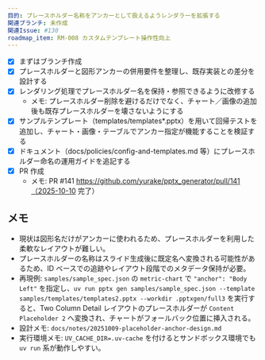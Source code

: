 ```yaml
---
目的: プレースホルダー名称をアンカーとして扱えるようレンダラーを拡張する
関連ブランチ: 未作成
関連Issue: #130
roadmap_item: RM-008 カスタムテンプレート操作性向上
---
```


- [x] まずはブランチ作成
- [x] プレースホルダーと図形アンカーの併用要件を整理し、既存実装との差分を設計する
- [x] レンダリング処理でプレースホルダー名を保持・参照できるように改修する
  - メモ: プレースホルダー削除を避けるだけでなく、チャート／画像の追加後も既存プレースホルダーを壊さないようにする
- [x] サンプルテンプレート（templates/templates*.pptx）を用いて回帰テストを追加し、チャート・画像・テーブルでアンカー指定が機能することを検証する
- [x] ドキュメント（docs/policies/config-and-templates.md 等）にプレースホルダー命名の運用ガイドを追記する
- [x] PR 作成
  - メモ: PR #141 https://github.com/yurake/pptx_generator/pull/141（2025-10-10 完了）

## メモ
- 現状は図形名だけがアンカーに使われるため、プレースホルダーを利用した柔軟なレイアウトが難しい。
- プレースホルダーの名称はスライド生成後に既定名へ変換される可能性があるため、ID ベースでの追跡やレイアウト段階でのメタデータ保持が必要。
- 再現例: `samples/sample_spec.json` の `metric-chart` で `"anchor": "Body Left"` を指定し、`uv run pptx gen samples/sample_spec.json --template samples/templates/templates2.pptx --workdir .pptxgen/full3` を実行すると、Two Column Detail レイアウトのプレースホルダーが `Content Placeholder 2` へ変換され、チャートがフォールバック位置に挿入される。
- 設計メモ: `docs/notes/20251009-placeholder-anchor-design.md`
- 実行環境メモ: `UV_CACHE_DIR=.uv-cache` を付けるとサンドボックス環境でも `uv run` 系が動作しやすい。
